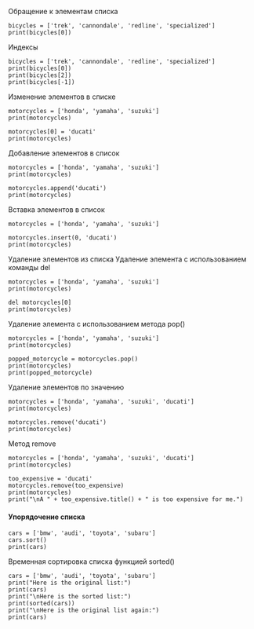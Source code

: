 Обращение к элементам списка
```
bicycles = ['trek', 'cannondale', 'redline', 'specialized']
print(bicycles[0])
```
Индексы
```
bicycles = ['trek', 'cannondale', 'redline', 'specialized']
print(bicycles[0])
print(bicycles[2])
print(bicycles[-1])
```

Изменение элементов в списке
```
motorcycles = ['honda', 'yamaha', 'suzuki']
print(motorcycles)

motorcycles[0] = 'ducati'
print(motorcycles)
```
Добавление элементов в список
```
motorcycles = ['honda', 'yamaha', 'suzuki']
print(motorcycles)

motorcycles.append('ducati')
print(motorcycles)
```
Вставка элементов в список
```
motorcycles = ['honda', 'yamaha', 'suzuki']

motorcycles.insert(0, 'ducati')
print(motorcycles)
```
Удаление элементов из списка
Удаление элемента с использованием команды del
```
motorcycles = ['honda', 'yamaha', 'suzuki']
print(motorcycles)

del motorcycles[0]
print(motorcycles)
```
Удаление элемента с использованием метода pop()
```
motorcycles = ['honda', 'yamaha', 'suzuki']
print(motorcycles)

popped_motorcycle = motorcycles.pop()
print(motorcycles)
print(popped_motorcycle)
```
Удаление элементов по значению
```
motorcycles = ['honda', 'yamaha', 'suzuki', 'ducati']
print(motorcycles)

motorcycles.remove('ducati')
print(motorcycles)
```
Метод remove
```
motorcycles = ['honda', 'yamaha', 'suzuki', 'ducati']
print(motorcycles)

too_expensive = 'ducati'
motorcycles.remove(too_expensive)
print(motorcycles)
print("\nA " + too_expensive.title() + " is too expensive for me.")
```
#### Упорядочение списка
```
cars = ['bmw', 'audi', 'toyota', 'subaru']
cars.sort()
print(cars)
```
Временная сортировка списка функцией sorted()
```
cars = ['bmw', 'audi', 'toyota', 'subaru']
print("Here is the original list:")
print(cars)
print("\nHere is the sorted list:")
print(sorted(cars))
print("\nHere is the original list again:")
print(cars)
```
